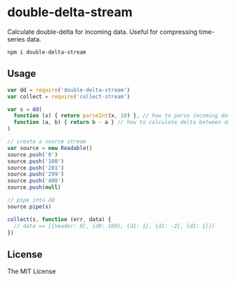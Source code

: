 # double-delta-stream

Calculate double-delta for incoming data. Useful for compressing time-series data.

`npm i double-delta-stream`

## Usage

```js
var dd = require('double-delta-stream')
var collect = require('collect-stream')

var s = dd(
  function (x) { return parseInt(x, 10) }, // how to parse incoming data
  function (a, b) { return b - a } // how to calculate delta between data
)

// create a source stream
var source = new Readable()
source.push('0')
source.push('100')
source.push('201')
source.push('299')
source.push('400')
source.push(null)

// pipe into dd
source.pipe(s)

collect(s, function (err, data) {
  // data == [{header: 0}, {d0: 100}, {d1: 1}, {d1: -2}, {d1: 1}])
})
```

## License

The MIT License
